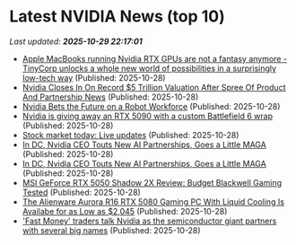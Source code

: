 # Latest NVIDIA News (top 10)
_Last updated: **2025-10-29 22:17:01**_

- [Apple MacBooks running Nvidia RTX GPUs are not a fantasy anymore - TinyCorp unlocks a whole new world of possibilities in a surprisingly low-tech way](https://www.techradar.com/pro/security/apple-macbooks-running-nvidia-rtx-gpus-are-not-a-fantasy-anymore-tiny-corp-unlocks-a-whole-new-world-of-possibilities-in-a-surprisingly-low-tech-way) (Published: 2025-10-28)
- [Nvidia Closes In On Record $5 Trillion Valuation After Spree Of Product And Partnership News](http://deadline.com/2025/10/nvidia-nears-record-5-trillion-valuation-after-gtc-news-1236600615/) (Published: 2025-10-28)
- [Nvidia Bets the Future on a Robot Workforce](https://gizmodo.com/nvidia-bets-the-future-on-a-robot-workforce-2000677996) (Published: 2025-10-28)
- [Nvidia is giving away an RTX 5090 with a custom Battlefield 6 wrap](https://www.notebookcheck.net/Nvidia-is-giving-away-an-RTX-5090-with-a-custom-Battlefield-6-wrap.1149090.0.html) (Published: 2025-10-28)
- [Stock market today: Live updates](https://www.cnbc.com/2025/10/28/stock-market-today-live-updates-.html) (Published: 2025-10-28)
- [In DC, Nvidia CEO Touts New AI Partnerships, Goes a Little MAGA](https://uk.pcmag.com/ai/160972/in-dc-nvidia-ceo-touts-new-ai-partnerships-goes-a-little-maga) (Published: 2025-10-28)
- [In DC, Nvidia CEO Touts New AI Partnerships, Goes a Little MAGA](https://me.pcmag.com/en/ai/33158/in-dc-nvidia-ceo-touts-new-ai-partnerships-goes-a-little-maga) (Published: 2025-10-28)
- [MSI GeForce RTX 5050 Shadow 2X Review: Budget Blackwell Gaming Tested](https://hothardware.com/reviews/msi-geforce-rtx-5050-review) (Published: 2025-10-28)
- [The Alienware Aurora R16 RTX 5080 Gaming PC With Liquid Cooling Is Availabe for as Low as $2,045](https://www.ign.com/articles/dell-alienware-aurora-r16-rtx-5080-gaming-pc-deal-halloween-sale) (Published: 2025-10-28)
- ['Fast Money' traders talk Nvidia as the semiconductor giant partners with several big names](https://biztoc.com/x/d288d91a4e2eeccb) (Published: 2025-10-28)
